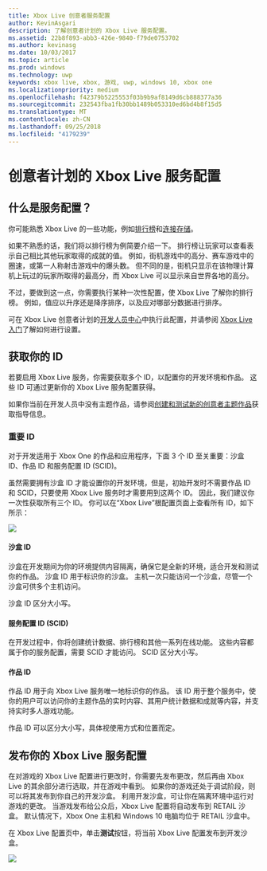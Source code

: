 ```yaml
---
title: Xbox Live 创意者服务配置
author: KevinAsgari
description: 了解创意者计划的 Xbox Live 服务配置。
ms.assetid: 22b8f893-abb3-426e-9840-f79de0753702
ms.author: kevinasg
ms.date: 10/03/2017
ms.topic: article
ms.prod: windows
ms.technology: uwp
keywords: xbox live, xbox, 游戏, uwp, windows 10, xbox one
ms.localizationpriority: medium
ms.openlocfilehash: f42379b5225553f03b9b9af8149d6cb888377a36
ms.sourcegitcommit: 232543fba1fb30bb1489b053310ed6bd4b8f15d5
ms.translationtype: MT
ms.contentlocale: zh-CN
ms.lasthandoff: 09/25/2018
ms.locfileid: "4179239"
---
```

# <a name="xbox-live-service-configuration-for-the-creators-program"></a>创意者计划的 Xbox Live 服务配置

## <a name="what-is-service-configuration"></a>什么是服务配置？

你可能熟悉 Xbox Live 的一些功能，例如[排行榜](../leaderboards-and-stats-2017/leaderboards.md)和[连接存储](../storage-platform/connected-storage/connected-storage-technical-overview.md)。

如果不熟悉的话，我们将以排行榜为例简要介绍一下。 排行榜让玩家可以查看表示自己相比其他玩家取得的成就的值。 例如，街机游戏中的高分、赛车游戏中的圈速，或第一人称射击游戏中的爆头数。 但不同的是，街机只显示在该物理计算机上玩过的玩家所取得的最高分，而 Xbox Live 可以显示来自世界各地的高分。

不过，要做到这一点，你需要执行某种一次性配置，使 Xbox Live 了解你的排行榜。 例如，值应以升序还是降序排序，以及应对哪部分数据进行排序。

可在 Xbox Live 创意者计划的[开发人员中心](http://dev.windows.com)中执行此配置，并请参阅 [ Xbox Live 入门](get-started-with-xbox-live-creators.md)了解如何进行设置。

## <a name="get-your-ids"></a>获取你的 ID

若要启用 Xbox Live 服务，你需要获取多个 ID，以配置你的开发环境和作品。 这些 ID 可通过更新你的 Xbox Live 服务配置获得。

如果你当前在开发人员中没有主题作品，请参阅[创建和测试新的创意者主题作品](create-and-test-a-new-creators-title.md)获取指导信息。

### <a name="critical-ids"></a>重要 ID

对于开发适用于 Xbox One 的作品和应用程序，下面 3 个 ID 至关重要：沙盒 ID、作品 ID 和服务配置 ID (SCID)。

虽然需要拥有沙盒 ID 才能设置你的开发环境，但是，初始开发时不需要作品 ID 和 SCID，只要使用 Xbox Live 服务时才需要用到这两个 ID。 因此，我们建议你一次性获取所有三个 ID。 你可以在“Xbox Live”根配置页面上查看所有 ID，如下所示：

![](../images/getting_started/devcenter_sandbox_id.png)

#### <a name="sandbox-ids"></a>沙盒 ID

沙盒在开发期间为你的环境提供内容隔离，确保它是全新的环境，适合开发和测试你的作品。 沙盒 ID 用于标识你的沙盒。 主机一次只能访问一个沙盒，尽管一个沙盒可供多个主机访问。

沙盒 ID 区分大小写。

#### <a name="service-configuration-id-scid"></a>服务配置 ID (SCID)

在开发过程中，你将创建统计数据、排行榜和其他一系列在线功能。 这些内容都属于你的服务配置，需要 SCID 才能访问。 SCID 区分大小写。

#### <a name="title-id"></a>作品 ID

作品 ID 用于向 Xbox Live 服务唯一地标识你的作品。 该 ID 用于整个服务中，使你的用户可以访问你的主题作品的实时内容、其用户统计数据和成就等内容，并支持实时多人游戏功能。

作品 ID 可以区分大小写，具体视使用方式和位置而定。

## <a name="publish-your-xbox-live-service-configuration"></a>发布你的 Xbox Live 服务配置

在对游戏的 Xbox Live 配置进行更改时，你需要先发布更改，然后再由 Xbox Live 的其余部分进行选取，并在游戏中看到。 如果你的游戏还处于调试阶段，则可以将其发布到你自己的开发沙盒。 利用开发沙盒，可让你在隔离环境中运行对游戏的更改。 当游戏发布给公众后，Xbox Live 配置将自动发布到 RETAIL 沙盒。
默认情况下，Xbox One 主机和 Windows 10 电脑均位于 RETAIL 沙盒中。

在 Xbox Live 配置页中，单击**测试**按钮，将当前 Xbox Live 配置发布到开发沙盒。

![](../images/creators_udc/creators_udc_xboxlive_config_test.png)